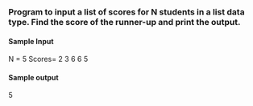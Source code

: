  ### Program to input a list of scores for N students in a list data type. Find the score of the runner-up and print the output.

#### Sample Input
N = 5
Scores= 2 3 6 6 5


#### Sample output
5

